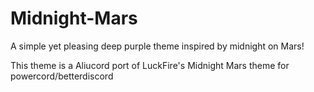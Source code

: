 
# Midnight-Mars
A simple yet pleasing deep purple theme inspired by midnight on Mars!

This theme is a Aliucord port of LuckFire's Midnight Mars theme for powercord/betterdiscord
